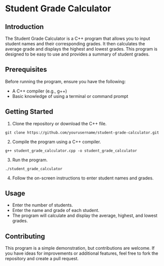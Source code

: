 # Student Grade Calculator

## Introduction

The Student Grade Calculator is a C++ program that allows you to input student names and their corresponding grades. It then calculates the average grade and displays the highest and lowest grades. This program is designed to be easy to use and provides a summary of student grades.

## Prerequisites

Before running the program, ensure you have the following:

- A C++ compiler (e.g., g++)
- Basic knowledge of using a terminal or command prompt

## Getting Started

1. Clone the repository or download the C++ file.

```shell
git clone https://github.com/yourusername/student-grade-calculator.git
```

2. Compile the program using a C++ compiler.

```shell
g++ student_grade_calculator.cpp -o student_grade_calculator
```

3. Run the program.

```shell
./student_grade_calculator
```

4. Follow the on-screen instructions to enter student names and grades.

## Usage

- Enter the number of students.
- Enter the name and grade of each student.
- The program will calculate and display the average, highest, and lowest grades.

## Contributing

This program is a simple demonstration, but contributions are welcome. If you have ideas for improvements or additional features, feel free to fork the repository and create a pull request.

